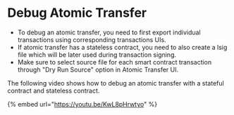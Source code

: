# Debug Atomic Transfer

* To debug an atomic transfer, you need to first export individual transactions using corresponding transactions UIs.
* If atomic transfer has a stateless contract, you need to also create a lsig file which will be later used during transaction signing.
* Make sure to select source file for each smart contract transaction through "Dry Run Source" option in Atomic Transfer UI.

The following video shows how to debug an atomic transfer with a stateful contract and stateless contract.

{% embed url="https://youtu.be/KwL8pHrwtyo" %}





